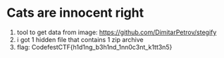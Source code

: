 # Cats are innocent right

1. tool to get data from image: https://github.com/DimitarPetrov/stegify
1. i got 1 hidden file that contains 1 zip archive
1. flag: CodefestCTF{h1d1ng_b3h1nd_1nn0c3nt_k1tt3n5}